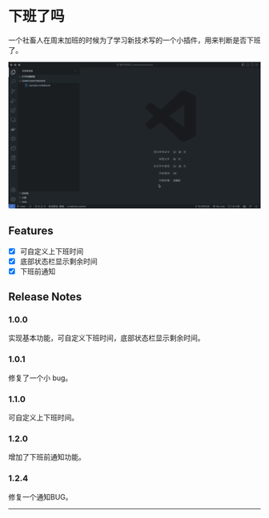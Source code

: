 # 下班了吗

一个社畜人在周末加班的时候为了学习新技术写的一个小插件，用来判断是否下班了。

![setting](images/setting.gif)

## Features

- [x] 可自定义上下班时间
- [x] 底部状态栏显示剩余时间
- [x] 下班前通知

## Release Notes

### 1.0.0

实现基本功能，可自定义下班时间，底部状态栏显示剩余时间。

### 1.0.1

修复了一个小 bug。

### 1.1.0

可自定义上下班时间。

### 1.2.0

增加了下班前通知功能。

### 1.2.4

修复一个通知BUG。

-----------------------------------------------------------------------------------------------------------

